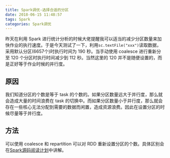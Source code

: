 ```yaml
---
title: Spark调优-选择合适的分区
date: 2018-06-15 11:48:57
tags: Spark
categories: Spark调优
---
```


昨天在利用 Spark 进行统计分析的时候大佬提醒我可以适当的减少分区数量来加快作业的执行速度。于是今天测试了一下，利用`sc.textFile("xxx")`读取数据，采用默认分区(6657个)时执行时间为 190  秒。当手动使用 coalesce 进行重新分至 120 个分区时执行时间减少到 112 秒。当然这里的 120 并不是随便设置的，而是正好等于作业时候的并行度。

## 原因

我们知道分区的个数是等于 task 的个数的。如果分区数量远大于并行度，那么就会造成大量的时间浪费在 task 的切换中。而如果分区数量小于并行度，那么就会存在一些核心无法分配到需要的数据而闲置，造成资源浪费。因此在设置分区的时候尽量等于并行度。

## 方法

可以使用 coalesce 和 repartition 可以对 RDD 重新设置分区的个数。具体区别会在[Spark源码阅读计划](https://lishion.github.io/categories/Spark%E6%BA%90%E7%A0%81%E9%98%85%E8%AF%BB%E8%AE%A1%E5%88%92/)中讲解。

